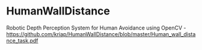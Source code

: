 # HumanWallDistance

Robotic Depth Perception System for Human Avoidance using OpenCV - https://github.com/kriap/HumanWallDistance/blob/master/Human_wall_distance_task.pdf
